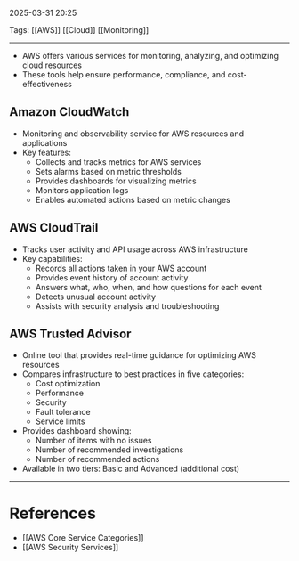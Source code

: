 2025-03-31 20:25

Tags: [[AWS]] [[Cloud]] [[Monitoring]]

---

- AWS offers various services for monitoring, analyzing, and optimizing cloud resources
- These tools help ensure performance, compliance, and cost-effectiveness

## Amazon CloudWatch

- Monitoring and observability service for AWS resources and applications
- Key features:
  - Collects and tracks metrics for AWS services
  - Sets alarms based on metric thresholds
  - Provides dashboards for visualizing metrics
  - Monitors application logs
  - Enables automated actions based on metric changes

## AWS CloudTrail

- Tracks user activity and API usage across AWS infrastructure
- Key capabilities:
  - Records all actions taken in your AWS account
  - Provides event history of account activity
  - Answers what, who, when, and how questions for each event
  - Detects unusual account activity
  - Assists with security analysis and troubleshooting

## AWS Trusted Advisor

- Online tool that provides real-time guidance for optimizing AWS resources
- Compares infrastructure to best practices in five categories:
  - Cost optimization
  - Performance
  - Security
  - Fault tolerance
  - Service limits
- Provides dashboard showing:
  - Number of items with no issues
  - Number of recommended investigations
  - Number of recommended actions
- Available in two tiers: Basic and Advanced (additional cost)

---

# References

- [[AWS Core Service Categories]]
- [[AWS Security Services]]
